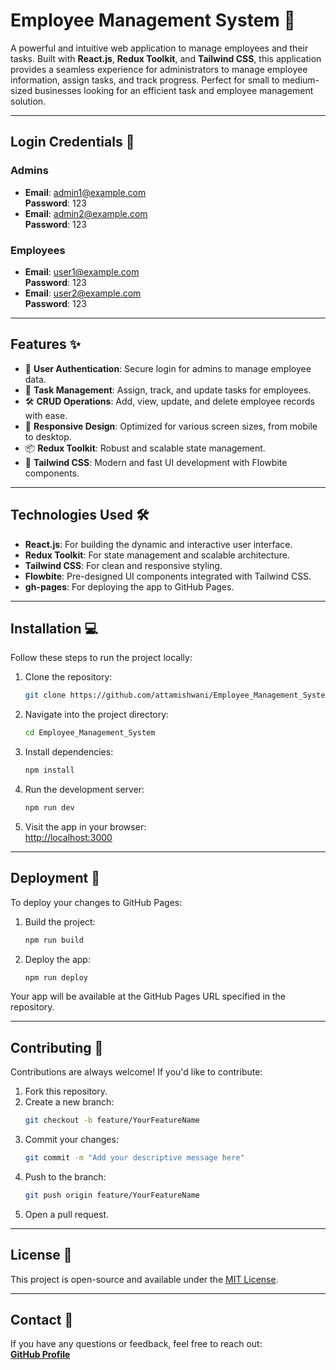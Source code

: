 # **Employee Management System** 🏢

A powerful and intuitive web application to manage employees and their tasks. Built with **React.js**, **Redux Toolkit**, and **Tailwind CSS**, this application provides a seamless experience for administrators to manage employee information, assign tasks, and track progress. Perfect for small to medium-sized businesses looking for an efficient task and employee management solution.

---

## **Login Credentials** 🔐

### **Admins**
- **Email**: admin1@example.com  
  **Password**: 123  
- **Email**: admin2@example.com  
  **Password**: 123  

### **Employees**
- **Email**: user1@example.com  
  **Password**: 123  
- **Email**: user2@example.com  
  **Password**: 123  

---

## **Features** ✨

- 🔑 **User Authentication**: Secure login for admins to manage employee data.  
- 📝 **Task Management**: Assign, track, and update tasks for employees.  
- 🛠️ **CRUD Operations**: Add, view, update, and delete employee records with ease.  
- 📱 **Responsive Design**: Optimized for various screen sizes, from mobile to desktop.  
- 📦 **Redux Toolkit**: Robust and scalable state management.  
- 🎨 **Tailwind CSS**: Modern and fast UI development with Flowbite components.  

---

## **Technologies Used** 🛠️

- **React.js**: For building the dynamic and interactive user interface.  
- **Redux Toolkit**: For state management and scalable architecture.  
- **Tailwind CSS**: For clean and responsive styling.  
- **Flowbite**: Pre-designed UI components integrated with Tailwind CSS.  
- **gh-pages**: For deploying the app to GitHub Pages.  

---

## **Installation** 💻

Follow these steps to run the project locally:

1. Clone the repository:
   ```bash
   git clone https://github.com/attamishwani/Employee_Management_System.git
   ```

2. Navigate into the project directory:
   ```bash
   cd Employee_Management_System
   ```

3. Install dependencies:
   ```bash
   npm install
   ```

4. Run the development server:
   ```bash
   npm run dev
   ```

5. Visit the app in your browser:  
   [http://localhost:3000](http://localhost:3000)

---

## **Deployment** 🚀

To deploy your changes to GitHub Pages:

1. Build the project:
   ```bash
   npm run build
   ```

2. Deploy the app:
   ```bash
   npm run deploy
   ```

Your app will be available at the GitHub Pages URL specified in the repository.

---

## **Contributing** 🤝

Contributions are always welcome! If you'd like to contribute:

1. Fork this repository.  
2. Create a new branch:  
   ```bash
   git checkout -b feature/YourFeatureName
   ```
3. Commit your changes:  
   ```bash
   git commit -m "Add your descriptive message here"
   ```
4. Push to the branch:  
   ```bash
   git push origin feature/YourFeatureName
   ```
5. Open a pull request.

---

## **License** 📄

This project is open-source and available under the [MIT License](LICENSE).

---

## **Contact** 📧

If you have any questions or feedback, feel free to reach out:  
[**GitHub Profile**](https://github.com/attamishwani)

